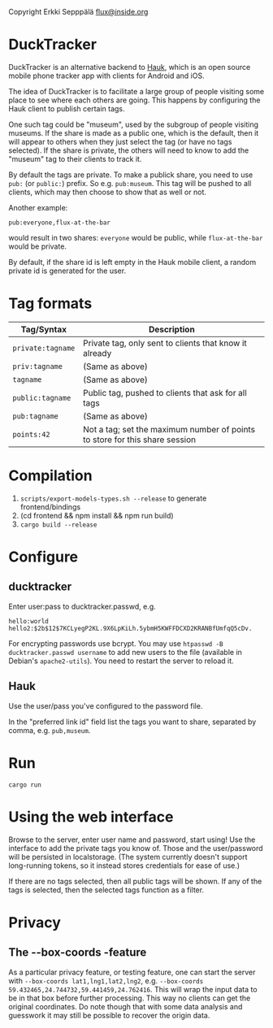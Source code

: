 Copyright Erkki Sepppälä <flux@inside.org>

# DuckTracker

DuckTracker is an alternative backend to
[Hauk](https://github.com/bilde2910/Hauk), which is an open source
mobile phone tracker app with clients for Android and iOS.

The idea of DuckTracker is to facilitate a large group of people
visiting some place to see where each others are going. This happens
by configuring the Hauk client to publish certain tags.

One such tag could be "museum", used by the subgroup of people
visiting museums. If the share is made as a public one, which is the
default, then it will appear to others when they just select the tag
(or have no tags selected).  If the share is private, the others will
need to know to add the "museum" tag to their clients to track it.

By default the tags are private. To make a publick share, you need to
use `pub:` (or `public:`) prefix. So e.g. `pub:museum`. This tag will
be pushed to all clients, which may then choose to show that as well
or not.

Another example:

`pub:everyone,flux-at-the-bar`

would result in two shares: `everyone` would be public, while
`flux-at-the-bar` would be private.

By default, if the share id is left empty in the Hauk mobile client, a
random private id is generated for the user.

# Tag formats

| Tag/Syntax        | Description                                                                 |
|-------------------|-----------------------------------------------------------------------------|
| `private:tagname` | Private tag, only sent to clients that know it already                      |
| `priv:tagname`    | (Same as above)                                                             |
| `tagname`         | (Same as above)                                                             |
| `public:tagname`  | Public tag, pushed to clients that ask for all tags                         |
| `pub:tagname`     | (Same as above)                                                             |
| `points:42`       | Not a tag; set the maximum number of points to store for this share session |

# Compilation

1) `scripts/export-models-types.sh --release` to generate frontend/bindings
2) (cd frontend && npm install && npm run build)
3) `cargo build --release`

# Configure

## ducktracker
Enter user:pass to ducktracker.passwd, e.g.

```
hello:world
hello2:$2b$12$7KCLyegP2KL.9X6LpKiLh.5ybmH5KWFFDCXD2KRANBfUmfqQ5cDv.
```

For encrypting passwords use bcrypt. You may use `htpasswd -B
ducktracker.passwd username` to add new users to the file (available
in Debian's `apache2-utils`). You need to restart the server to reload
it.

## Hauk

Use the user/pass you've configured to the password file.

In the "preferred link id" field list the tags you want to share,
separated by comma, e.g. `pub,museum`.

# Run

`cargo run`

# Using the web interface

Browse to the server, enter user name and password, start using! Use
the interface to add the private tags you know of. Those and the
user/password will be persisted in localstorage. (The system currently
doesn't support long-running tokens, so it instead stores credentials
for ease of use.)

If there are no tags selected, then all public tags will be shown. If
any of the tags is selected, then the selected tags function as a
filter.

# Privacy

## The --box-coords -feature

As a particular privacy feature, or testing feature, one can start the
server with `--box-coords lat1,lng1,lat2,lng2`, e.g. `--box-coords
59.432465,24.744732,59.441459,24.762416`. This will wrap the input
data to be in that box before further processing. This way no clients
can get the original coordinates. Do note though that with some data
analysis and guesswork it may still be possible to recover the origin
data.
